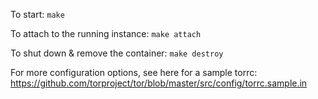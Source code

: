 
To start:
`make`

To attach to the running instance:
`make attach`

To shut down & remove the container:
`make destroy`

For more configuration options, see here for a sample torrc:
https://github.com/torproject/tor/blob/master/src/config/torrc.sample.in
